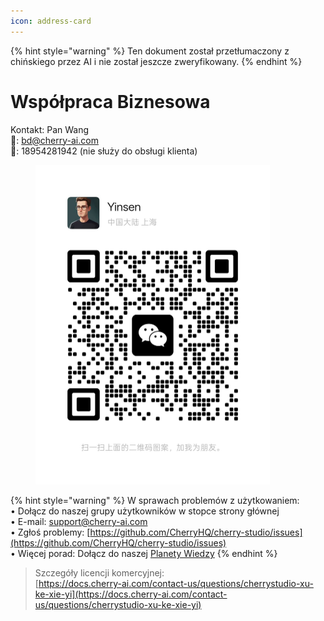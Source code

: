 ```yaml
---
icon: address-card
---
```


{% hint style="warning" %}
Ten dokument został przetłumaczony z chińskiego przez AI i nie został jeszcze zweryfikowany.
{% endhint %}

# Współpraca Biznesowa

Kontakt: Pan Wang  
📮: bd@cherry-ai.com  
📱: 18954281942 (nie służy do obsługi klienta)

<div align="left"><figure><img src="../.gitbook/assets/6f5735eec7f416a03d38ea34329872ac.jpg" alt="" width="375"><figcaption></figcaption></figure></div>

{% hint style="warning" %}
W sprawach problemów z użytkowaniem:  
• Dołącz do naszej grupy użytkowników w stopce strony głównej  
• E-mail: support@cherry-ai.com  
• Zgłoś problemy: [https://github.com/CherryHQ/cherry-studio/issues](https://github.com/CherryHQ/cherry-studio/issues)  
• Więcej porad: Dołącz do naszej [Planety Wiedzy](https://wx.zsxq.com/group/48888118185118?group_id=48888118185118\&secret=797qkk5sx94p84zr7fxp8h27rn6c35j7\&inviter_id=414151881428448\&inviter_sid=91n362kab4\&share_from=InviteUrl\&keyword=sJyfK\&type=group)
{% endhint %}

> Szczegóły licencji komercyjnej:  
> [https://docs.cherry-ai.com/contact-us/questions/cherrystudio-xu-ke-xie-yi](https://docs.cherry-ai.com/contact-us/questions/cherrystudio-xu-ke-xie-yi)